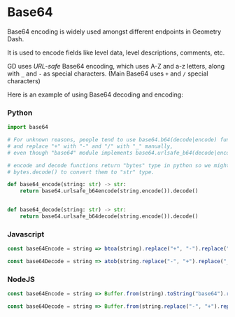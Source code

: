 # Base64

Base64 encoding is widely used amongst different endpoints in Geometry Dash.

It is used to encode fields like level data, level descriptions, comments, etc.

GD uses *URL-safe* Base64 encoding, which uses A-Z and a-z letters, along with `_` and `-` as special characters. (Main Base64 uses `+` and `/` special characters)

Here is an example of using Base64 decoding and encoding:

<!-- tabs:start -->

### **Python**

```py
import base64

# For unknown reasons, people tend to use base64.b64(decode|encode) functions
# and replace "+" with "-" and "/" with "_" manually,
# even though "base64" module implements base64.urlsafe_b64(decode|encode).

# encode and decode functions return "bytes" type in python so we might want to use
# bytes.decode() to convert them to "str" type.

def base64_encode(string: str) -> str:
    return base64.urlsafe_b64encode(string.encode()).decode()


def base64_decode(string: str) -> str:
    return base64.urlsafe_b64decode(string.encode()).decode()
```

### **Javascript**

```js
const base64Encode = string => btoa(string).replace("+", "-").replace("/", "_");

const base64Decode = string => atob(string.replace("-", "+").replace("_", "/"));
```

### **NodeJS**

```js
const base64Encode = string => Buffer.from(string).toString("base64").replace("+", "-").replace("/", "_");

const base64Decode = string => Buffer.from(string.replace("-", "+").replace("_", "/"), "base64").toString();
```
<!-- tabs:end -->

